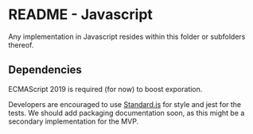 # README - Javascript
Any implementation in Javascript resides within this folder or subfolders thereof.

## Dependencies
ECMAScript 2019 is required (for now) to boost exporation.

Developers are encouraged to use [Standard.js](https://github.com/standard/standard) for style and jest for the tests.
 We should add packaging documentation soon, as this might be a secondary implementation for the MVP.
